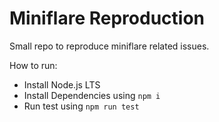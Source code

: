 # Miniflare Reproduction

Small repo to reproduce miniflare related issues.

How to run:

- Install Node.js LTS
- Install Dependencies using `npm i`
- Run test using `npm run test`
